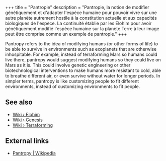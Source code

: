 +++
title = "Pantropie"
description = "Pantropie, la notion de modifier génétiquement et d'adapter l'espèce humaine pour pouvoir vivre sur une autre planète autrement hostile à la constitution actuelle et aux capacités biologiques de l'espèce. La continuité établie par les Elohim pour avoir génétiquement modifié l'espèce humaine sur la planète Terre à leur image peut être comprise comme un exemple de pantropie."
+++

Pantropy refers to the idea of modifying humans (or other forms of life) to be able to survive in environments such as exoplanets that are otherwise inhospitable. For example, instead of terraforming Mars so humans could live there, pantropy would suggest modifying humans so they could live on Mars as it is. This could involve genetic engineering or other biotechnological interventions to make humans more resistant to cold, able to breathe different air, or even survive without water for longer periods. In simpler terms, pantropy is like customizing people to fit different environments, instead of customizing environments to fit people.

## See also

- [Wiki › Elohim](../../wiki/elohim/)
- [Wiki › Genesis](../../wiki/genesis/)
- [Wiki › Terraforming](../../wiki/terraforming/)

## External links

- [Pantropy | Wikipedia](https://en.wikipedia.org/wiki/Pantropy)